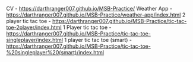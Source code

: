 CV - https://darthranger007.github.io/MSB-Practice/
Weather App - https://darthranger007.github.io/MSB-Practice/weather-app/index.html
2 player tic tac toe - https://darthranger007.github.io/MSB-Practice/tic-tac-toe-2player/index.html
1 Player tic tac toe - https://darthranger007.github.io/MSB-Practice/tic-tac-toe-singleplayer/index.html
1 player tic tac toe (smart) - https://darthranger007.github.io/MSB-Practice/tic-tac-toe-%20singleplayer%20(smart)/index.html
